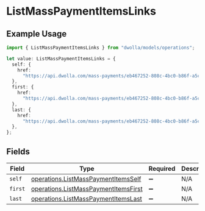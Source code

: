 # ListMassPaymentItemsLinks

## Example Usage

```typescript
import { ListMassPaymentItemsLinks } from "dwolla/models/operations";

let value: ListMassPaymentItemsLinks = {
  self: {
    href:
      "https://api.dwolla.com/mass-payments/eb467252-808c-4bc0-b86f-a5cd01454563/items",
  },
  first: {
    href:
      "https://api.dwolla.com/mass-payments/eb467252-808c-4bc0-b86f-a5cd01454563/items?limit=25&offset=0",
  },
  last: {
    href:
      "https://api.dwolla.com/mass-payments/eb467252-808c-4bc0-b86f-a5cd01454563/items?limit=25&offset=0",
  },
};
```

## Fields

| Field                                                                                        | Type                                                                                         | Required                                                                                     | Description                                                                                  |
| -------------------------------------------------------------------------------------------- | -------------------------------------------------------------------------------------------- | -------------------------------------------------------------------------------------------- | -------------------------------------------------------------------------------------------- |
| `self`                                                                                       | [operations.ListMassPaymentItemsSelf](../../models/operations/listmasspaymentitemsself.md)   | :heavy_minus_sign:                                                                           | N/A                                                                                          |
| `first`                                                                                      | [operations.ListMassPaymentItemsFirst](../../models/operations/listmasspaymentitemsfirst.md) | :heavy_minus_sign:                                                                           | N/A                                                                                          |
| `last`                                                                                       | [operations.ListMassPaymentItemsLast](../../models/operations/listmasspaymentitemslast.md)   | :heavy_minus_sign:                                                                           | N/A                                                                                          |